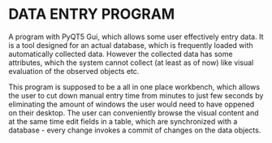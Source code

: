 # DATA ENTRY PROGRAM
A program with PyQT5 Gui, which allows some user effectively entry data. It is a tool designed for an actual database, which is frequently loaded with automatically collected data. However the collected data has some attributes, which the system cannot collect (at least as of now) like visual evaluation of the observed objects etc. 

This program is supposed to be a all in one place workbench, which allows the user to cut down manual entry time from minutes to just few seconds by eliminating the amount of windows the user would need to have oppened on their desktop. The user can conveniently browse the visual content and at the same time edit fields in a table, which are synchronized with a database - every change invokes a commit of changes on the data objects.